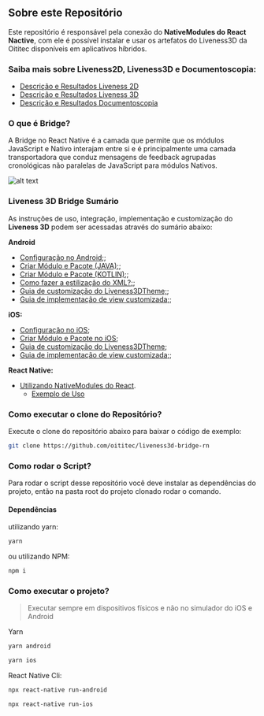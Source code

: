 ## Sobre este Repositório

Este repositório é responsável pela conexão do **NativeModules do React Nactive**, com ele é possível instalar e usar os artefatos do Liveness3D da Oititec disponíveis em aplicativos híbridos.

### Saiba mais sobre Liveness2D, Liveness3D e Documentoscopia:
  - [Descrição e Resultados Liveness 2D](Documentation/Liveness2D-Description.md)
  - [Descrição e Resultados Liveness 3D](Documentation/Liveness3D-Description.md)
  - [Descrição e Resultados Documentoscopia](Documentation/Documentoscopy-Description.md)


### O que é Bridge?

A Bridge no React Native é a camada que permite que os módulos JavaScript e Nativo interajam entre si e é principalmente uma camada transportadora que conduz mensagens de feedback agrupadas cronológicas não paralelas de JavaScript para módulos Nativos.

![alt text](https://github.com/oititec/liveness3d-bridge-rn/blob/master/Documentation/assets/bridge.png?raw=true)


### Liveness 3D Bridge Sumário

As instruções de uso, integração, implementação e customização do **Liveness 3D** podem ser acessadas através do sumário abaixo:

**Android**

- [Configuração no Android;](Documentation/androidCONFIGURATION.md);
- [Criar Módulo e Pacote (JAVA);](Documentation/moduleandPackageJAVA.md);
- [Criar Módulo e Pacote (KOTLIN);](Documentation/moduleandPackageKOTLIN.md);
- [Como fazer a estilização do XML?;](Documentation/xmlCUSTOMIZATION.md.md);
- [Guia de customização do Liveness3DTheme;](Documentation/liveness3DThemeAndroidCUSTOMIZATION.md);
- [Guia de implementação de view customizada;](Documentation/customViewANDROID.md);

**iOS:**

- [Configuração no iOS](Documentation/iosCONFIGURATION.md);
- [Criar Módulo e Pacote no iOS](Documentation/moduleandPackageIOS.md);
- [Guia de customização do Liveness3DTheme](Documentation/liveness3DThemeiOSCUSTOMIZATION.md);
- [Guia de implementação de view customizada;](Documentation/customViewIOS.md);

**React Native:**

- [Utilizando NativeModules do React](Documentation/reactnativeUSAGE.md).
  - [Exemplo de Uso](https://github.com/oititec/liveness3d-bridge-rn/Liveness3D)

### Como executar o clone do Repositório?

Execute o clone do repositório abaixo para baixar o código de exemplo:

```sh
git clone https://github.com/oititec/liveness3d-bridge-rn
```

### Como rodar o Script?

Para rodar o script desse repositório você deve instalar as dependências do projeto, então na pasta root do projeto clonado rodar o comando.

#### Dependências

utilizando yarn:

```sh
yarn
```

ou utilizando NPM:

```sh
npm i
```

### Como executar o projeto?

> Executar sempre em dispositivos físicos e não no simulador do iOS e Android

Yarn

```sh
yarn android
```

```sh
yarn ios
```

React Native Cli:

```sh
npx react-native run-android
```

```sh
npx react-native run-ios
```
